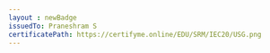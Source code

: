 ```yaml
--- 
layout : newBadge 
issuedTo: Praneshram S
certificatePath: https://certifyme.online/EDU/SRM/IEC20/USG.png
--- 
```

